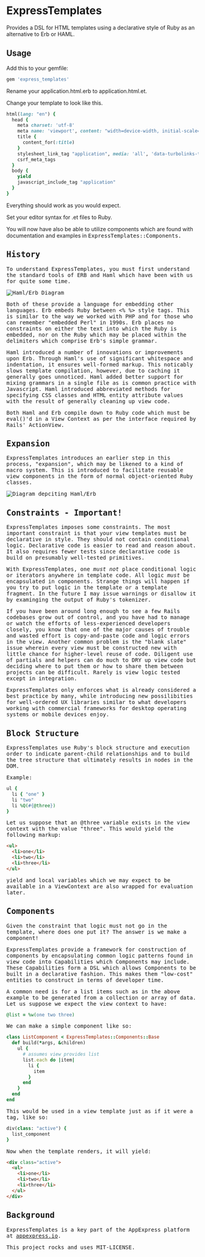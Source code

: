 # ExpressTemplates

Provides a DSL for HTML templates using a declarative style of Ruby as an alternative to Erb or HAML.

## Usage

Add this to your gemfile:

```ruby
gem 'express_templates'
```

Rename your application.html.erb to application.html.et.

Change your template to look like this.

```ruby
html(lang: "en") {
  head {
    meta charset: 'utf-8'
    meta name: 'viewport', content: "width=device-width, initial-scale=1.0"
    title {
      content_for(:title)
    }
    stylesheet_link_tag "application", media: 'all', 'data-turbolinks-track' => true
    csrf_meta_tags
  }
  body {
    yield
    javascript_include_tag "application"
  }
}
```

Everything should work as you would expect.

Set your editor syntax for .et files to Ruby.

You will now have also be able to utilize components which are found with documentation and examples in <tt>ExpressTemplates::Components<tt>.

## History

To understand ExpressTemplates, you must first understand the standard tools of ERB and Haml which have been with us for quite some time.

![Haml/Erb Diagram](https://raw.githubusercontent.com/aelogica/express_templates/master/diagrams/diagram_haml_erb.png "Haml/Erb Diagram")

Both of these provide a language for embedding other languages.  Erb embeds Ruby between <% %> style tags.  This is similar to the way we worked with PHP and for those who can remember "embedded Perl" in 1990s.  Erb places no constraints on either the text into which the Ruby is embedded, nor on the Ruby which may be placed within the delimiters which comprise Erb's simple grammar.

Haml introduced a number of innovations or improvements upon Erb.  Through Haml's use of significant whitespace and indentation, it ensures well-formed markup.  This noticably slows template compilation, however, due to caching it generally goes unnoticed.  Haml added better support for mixing grammars in a single file as is common practice with Javascript.  Haml introduced abbreviated methods for specifying CSS classes and HTML entity attribute values with the result of generally cleaning up view code.

Both Haml and Erb compile down to Ruby code which must be eval()'d in a View Context as per the interface required by Rails' ActionView.

## Expansion

ExpressTemplates introduces an earlier step in this process, "expansion", which may be likened to a kind of macro system.  This is introduced to facilitate reusable view components in the form of normal object-oriented Ruby classes.

![Diagram depciting Haml/Erb](https://raw.githubusercontent.com/aelogica/express_templates/master/diagrams/diagram_express_templates.png "Diagram depciting Haml/Erb")

## Constraints - Important!

ExpressTemplates imposes some constraints.  The most important constraint is that your view templates must be declarative in style.  They should not contain conditional logic.  Declarative code is easier to read and reason about.  It also requires fewer tests since declarative code is build on presumably well-tested primitives.

With ExpressTemplates, one *must not* place conditional logic or iterators anywhere in template code.  All logic *must* be encapsulated in components.  Strange things will happen if you try to put logic in the template or a template fragment.  In the future I may issue warnings or disallow it by examinging the output of Ruby's tokenizer.

If you have been around long enough to see a few Rails codebases grow out of control, and you have had to manage or watch the efforts of less-experienced developers closely, you know that one of the major causes of trouble and wasted effort is copy-and-paste code and logic errors in the view.  Another common problem is the "blank slate" issue wherein every view must be constructed new with little chance for higher-level reuse of code.  Diligent use of partials and helpers can do much to DRY up view code but deciding where to put them or how to share them between projects can be difficult.  Rarely is view logic tested except in integration.

ExpressTemplates only enforces what is already considered a best practice by many, while introducing new possilibities for well-ordered UX libraries similar to what developers working with commercial frameworks for desktop operating systems or mobile devices enjoy.

## Block Structure

ExpressTemplates use Ruby's block structure and execution order to indicate parent-child relationships and to build the tree structure that ultimately results in nodes in the DOM.

Example:

```ruby
ul {
  li { "one" }
  li "two"
  li %Q(#{@three})
}
```

Let us suppose that an @three variable exists in the view context with the value "three".  This would yield the following markup:

```html
<ul>
  <li>one</li>
  <li>two</li>
  <li>three</li>
</ul>
```

yield and local variables which we may expect to be available in a ViewContext are also wrapped for evaluation later.

## Components

Given the constraint that logic must not go in the template, where does one put it?  The answer is we make a component!

ExpressTemplates provide a framework for construction of components by encapsulating common logic patterns found in view code into Capabilities which Components may include.  These Capabilities form a DSL which allows Components to be built in a declarative fashion.  This makes them "low-cost" entities to construct in terms of developer time.

A common need is for a list items such as in the above example to be generated from a collection or array of data.   Let us suppose we expect the view context to have:

```ruby
@list = %w(one two three)
```

We can make a simple component like so:

```ruby
class ListComponent < ExpressTemplates::Components::Base
  def build(*args, &children)
    ul {
      # assumes view provides list
      list.each do |item|
        li {
          item
        }
      end
    }
  end
end
```

This would be used in a view template just as if it were a tag, like so:

```ruby
div(class: "active") {
  list_component
}
```

Now when the template renders, it will yield:

```html
<div class="active">
  <ul>
    <li>one</li>
    <li>two</li>
    <li>three</li>
  </ul>
</div>
```

## Background

ExpressTemplates is a key part of the AppExpress platform at [appexpress.io](http://appexpress.io).

This project rocks and uses MIT-LICENSE.
